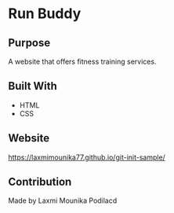 # Run Buddy

## Purpose
A website that offers fitness training services.

## Built With
* HTML
* CSS

## Website
https://laxmimounika77.github.io/git-init-sample/

## Contribution
Made by Laxmi Mounika Podilacd 
